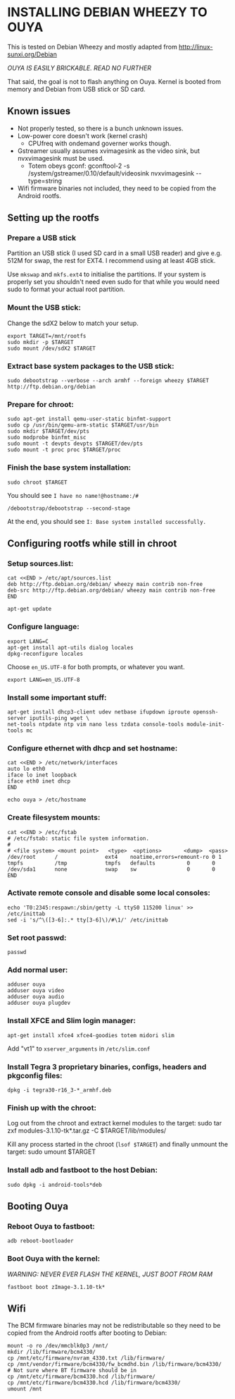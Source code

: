 INSTALLING DEBIAN WHEEZY TO OUYA
================================

This is tested on Debian Wheezy and mostly adapted from http://linux-sunxi.org/Debian

*OUYA IS EASILY BRICKABLE. READ NO FURTHER*

That said, the goal is not to flash anything on Ouya. Kernel is booted from memory and Debian from USB stick or SD card.

Known issues
------------
* Not properly tested, so there is a bunch unknown issues.
* Low-power core doesn't work (kernel crash)
    * CPUfreq with ondemand governer works though.
* Gstreamer usually assumes xvimagesink as the video sink, but nvxvimagesink must be used.
    * Totem obeys gconf: gconftool-2  -s /system/gstreamer/0.10/default/videosink nvxvimagesink --type=string
* Wifi firmware binaries not included, they need to be copied from the Android rootfs.

Setting up the rootfs
---------------------

### Prepare a USB stick ###

Partition an USB stick (I used SD card in a small USB reader) and give e.g. 512M for swap, the rest for EXT4. I recommend using at least 4GB stick.

Use `mkswap` and `mkfs.ext4` to initialise the partitions. If your system is properly set you shouldn't need even sudo for that while you would need sudo to format your actual root partition.

### Mount the USB stick: ###

Change the sdX2 below to match your setup.

    export TARGET=/mnt/rootfs
    sudo mkdir -p $TARGET
    sudo mount /dev/sdX2 $TARGET

### Extract base system packages to the USB stick: ###
    sudo debootstrap --verbose --arch armhf --foreign wheezy $TARGET http://ftp.debian.org/debian

### Prepare for chroot: ###
    sudo apt-get install qemu-user-static binfmt-support
    sudo cp /usr/bin/qemu-arm-static $TARGET/usr/bin
    sudo mkdir $TARGET/dev/pts
    sudo modprobe binfmt_misc
    sudo mount -t devpts devpts $TARGET/dev/pts
    sudo mount -t proc proc $TARGET/proc

### Finish the base system installation: ###
    sudo chroot $TARGET

You should see `I have no name!@hostname:/#`

    /debootstrap/debootstrap --second-stage

At the end, you should see `I: Base system installed successfully.`

Configuring rootfs while still in chroot
----------------------------------------

### Setup sources.list: ###
    cat <<END > /etc/apt/sources.list
    deb http://ftp.debian.org/debian/ wheezy main contrib non-free
    deb-src http://ftp.debian.org/debian/ wheezy main contrib non-free
    END

    apt-get update

### Configure language: ###
    export LANG=C
    apt-get install apt-utils dialog locales
    dpkg-reconfigure locales

Choose `en_US.UTF-8` for both prompts, or whatever you want.

    export LANG=en_US.UTF-8

### Install some important stuff: ###
    apt-get install dhcp3-client udev netbase ifupdown iproute openssh-server iputils-ping wget \
    net-tools ntpdate ntp vim nano less tzdata console-tools module-init-tools mc

### Configure ethernet with dhcp and set hostname: ###
    cat <<END > /etc/network/interfaces
    auto lo eth0
    iface lo inet loopback
    iface eth0 inet dhcp
    END

    echo ouya > /etc/hostname

### Create filesystem mounts: ###

    cat <<END > /etc/fstab
    # /etc/fstab: static file system information.
    #
    # <file system> <mount point>   <type>  <options>       <dump>  <pass>
    /dev/root      /               ext4    noatime,errors=remount-ro 0 1
    tmpfs          /tmp            tmpfs   defaults          0       0
    /dev/sda1      none            swap    sw                0       0
    END

### Activate remote console and disable some local consoles: ###
    echo 'T0:2345:respawn:/sbin/getty -L ttyS0 115200 linux' >> /etc/inittab
    sed -i 's/^\([3-6]:.* tty[3-6]\)/#\1/' /etc/inittab

### Set root passwd: ###
    passwd

### Add normal user: ###
    adduser ouya
    adduser ouya video
    adduser ouya audio
    adduser ouya plugdev

### Install XFCE and Slim login manager: ###
    apt-get install xfce4 xfce4-goodies totem midori slim

Add "vt1" to `xserver_arguments` in `/etc/slim.conf`

### Install Tegra 3 proprietary binaries, configs, headers and pkgconfig files: ###
    dpkg -i tegra30-r16_3-*_armhf.deb

### Finish up with the chroot: ###

Log out from the chroot and extract kernel modules to the target:
    sudo tar zxf modules-3.1.10-tk*.tar.gz -C $TARGET/lib/modules/

Kill any process started in the chroot (`lsof $TARGET`) and finally unmount the target:
    sudo umount $TARGET

### Install adb and fastboot to the host Debian: ###
    sudo dpkg -i android-tools*deb

Booting Ouya
------------

### Reboot Ouya to fastboot: ###
    adb reboot-bootloader

### Boot Ouya with the kernel: ###
*WARNING: NEVER EVER FLASH THE KERNEL, JUST BOOT FROM RAM*

    fastboot boot zImage-3.1.10-tk*

Wifi
----

The BCM firmware binaries may not be redistributable so they need to be copied from the Android rootfs after booting to Debian:

    mount -o ro /dev/mmcblk0p3 /mnt/
    mkdir /lib/firmware/bcm4330/
    cp /mnt/etc/firmware/nvram_4330.txt /lib/firmware/
    cp /mnt/vendor/firmware/bcm4330/fw_bcmdhd.bin /lib/firmware/bcm4330/
    # Not sure where BT firmware should be in
    cp /mnt/etc/firmware/bcm4330.hcd /lib/firmware/
    cp /mnt/etc/firmware/bcm4330.hcd /lib/firmware/bcm4330/
    umount /mnt

